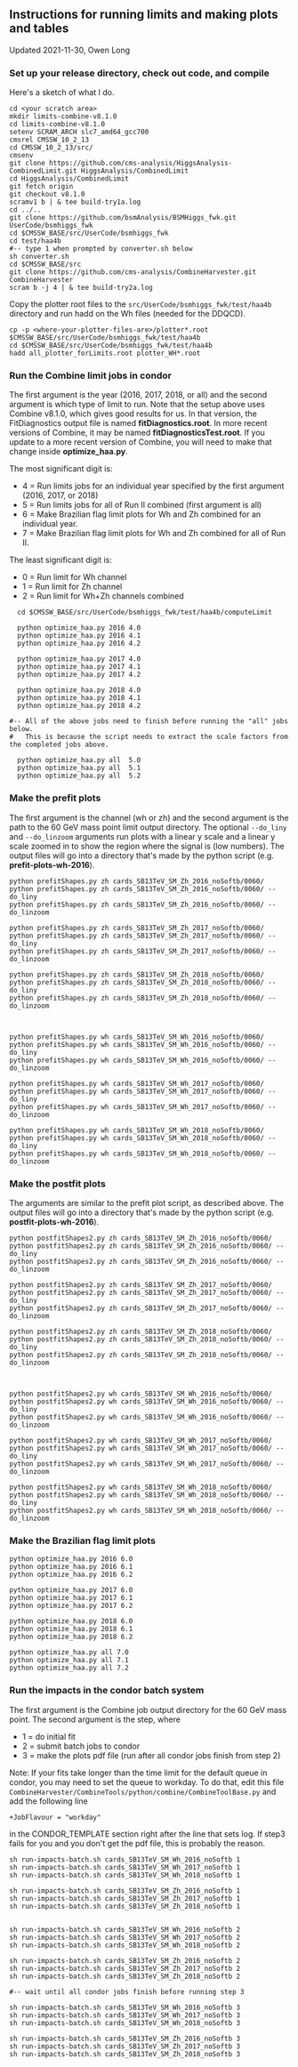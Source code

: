 ## Instructions for running limits and making plots and tables

Updated 2021-11-30, Owen Long

### Set up your release directory, check out code, and compile

Here's a sketch of what I do.
```
cd <your scratch area>
mkdir limits-combine-v8.1.0
cd limits-combine-v8.1.0
setenv SCRAM_ARCH slc7_amd64_gcc700
cmsrel CMSSW_10_2_13
cd CMSSW_10_2_13/src/
cmsenv
git clone https://github.com/cms-analysis/HiggsAnalysis-CombinedLimit.git HiggsAnalysis/CombinedLimit
cd HiggsAnalysis/CombinedLimit
git fetch origin
git checkout v8.1.0
scramv1 b | & tee build-try1a.log
cd ../..
git clone https://github.com/bsmAnalysis/BSMHiggs_fwk.git UserCode/bsmhiggs_fwk
cd $CMSSW_BASE/src/UserCode/bsmhiggs_fwk
cd test/haa4b
#-- type 1 when prompted by converter.sh below
sh converter.sh
cd $CMSSW_BASE/src
git clone https://github.com/cms-analysis/CombineHarvester.git CombineHarvester
scram b -j 4 | & tee build-try2a.log
```
Copy the plotter root files to the ```src/UserCode/bsmhiggs_fwk/test/haa4b``` directory and run hadd on the Wh files (needed for the DDQCD).
```
cp -p <where-your-plotter-files-are>/plotter*.root $CMSSW_BASE/src/UserCode/bsmhiggs_fwk/test/haa4b
cd $CMSSW_BASE/src/UserCode/bsmhiggs_fwk/test/haa4b
hadd all_plotter_forLimits.root plotter_WH*.root
```

### Run the Combine limit jobs in condor

The first argument is the year (2016, 2017, 2018, or all) and the second argument is which type of limit to run.
Note that the setup above uses Combine v8.1.0, which gives good results for us.  In that version, the FitDiagnostics
output file is named **fitDiagnostics.root**.  In more recent versions of Combine, it may be named **fitDiagnosticsTest.root**.
If you update to a more recent version of Combine, you will need to make that change inside **optimize_haa.py**.

The most significant digit is:
 * 4 = Run limits jobs for an individual year specified by the first argument (2016, 2017, or 2018)
 * 5 = Run limits jobs for all of Run II combined (first argument is all)
 * 6 = Make Brazilian flag limit plots for Wh and Zh combined for an individual year.
 * 7 = Make Brazilian flag limit plots for Wh and Zh combined for all of Run II.

The least significant digit is:
 * 0 = Run limit for Wh channel
 * 1 = Run limit for Zh channel
 * 2 = Run limit for Wh+Zh channels combined

```
  cd $CMSSW_BASE/src/UserCode/bsmhiggs_fwk/test/haa4b/computeLimit

  python optimize_haa.py 2016 4.0
  python optimize_haa.py 2016 4.1
  python optimize_haa.py 2016 4.2

  python optimize_haa.py 2017 4.0
  python optimize_haa.py 2017 4.1
  python optimize_haa.py 2017 4.2

  python optimize_haa.py 2018 4.0
  python optimize_haa.py 2018 4.1
  python optimize_haa.py 2018 4.2

#-- All of the above jobs need to finish before running the "all" jobs below.
#   This is because the script needs to extract the scale factors from the completed jobs above.

  python optimize_haa.py all  5.0
  python optimize_haa.py all  5.1
  python optimize_haa.py all  5.2
```

### Make the prefit plots

The first argument is the channel (wh or zh) and the second argument is the path to the 60 GeV mass point limit output directory.
The optional ```--do_liny``` and ```--do_linzoom``` arguments run plots with a linear y scale and a linear y scale zoomed in to show the region where the signal is (low numbers).
The output files will go into a directory that's made by the python script (e.g. **prefit-plots-wh-2016**).
```
python prefitShapes.py zh cards_SB13TeV_SM_Zh_2016_noSoftb/0060/
python prefitShapes.py zh cards_SB13TeV_SM_Zh_2016_noSoftb/0060/ --do_liny
python prefitShapes.py zh cards_SB13TeV_SM_Zh_2016_noSoftb/0060/ --do_linzoom

python prefitShapes.py zh cards_SB13TeV_SM_Zh_2017_noSoftb/0060/
python prefitShapes.py zh cards_SB13TeV_SM_Zh_2017_noSoftb/0060/ --do_liny
python prefitShapes.py zh cards_SB13TeV_SM_Zh_2017_noSoftb/0060/ --do_linzoom

python prefitShapes.py zh cards_SB13TeV_SM_Zh_2018_noSoftb/0060/
python prefitShapes.py zh cards_SB13TeV_SM_Zh_2018_noSoftb/0060/ --do_liny
python prefitShapes.py zh cards_SB13TeV_SM_Zh_2018_noSoftb/0060/ --do_linzoom



python prefitShapes.py wh cards_SB13TeV_SM_Wh_2016_noSoftb/0060/
python prefitShapes.py wh cards_SB13TeV_SM_Wh_2016_noSoftb/0060/ --do_liny
python prefitShapes.py wh cards_SB13TeV_SM_Wh_2016_noSoftb/0060/ --do_linzoom

python prefitShapes.py wh cards_SB13TeV_SM_Wh_2017_noSoftb/0060/
python prefitShapes.py wh cards_SB13TeV_SM_Wh_2017_noSoftb/0060/ --do_liny
python prefitShapes.py wh cards_SB13TeV_SM_Wh_2017_noSoftb/0060/ --do_linzoom

python prefitShapes.py wh cards_SB13TeV_SM_Wh_2018_noSoftb/0060/
python prefitShapes.py wh cards_SB13TeV_SM_Wh_2018_noSoftb/0060/ --do_liny
python prefitShapes.py wh cards_SB13TeV_SM_Wh_2018_noSoftb/0060/ --do_linzoom
```

### Make the postfit plots

The arguments are similar to the prefit plot script, as described above.
The output files will go into a directory that's made by the python script (e.g. **postfit-plots-wh-2016**).
```
python postfitShapes2.py zh cards_SB13TeV_SM_Zh_2016_noSoftb/0060/
python postfitShapes2.py zh cards_SB13TeV_SM_Zh_2016_noSoftb/0060/ --do_liny
python postfitShapes2.py zh cards_SB13TeV_SM_Zh_2016_noSoftb/0060/ --do_linzoom

python postfitShapes2.py zh cards_SB13TeV_SM_Zh_2017_noSoftb/0060/
python postfitShapes2.py zh cards_SB13TeV_SM_Zh_2017_noSoftb/0060/ --do_liny
python postfitShapes2.py zh cards_SB13TeV_SM_Zh_2017_noSoftb/0060/ --do_linzoom

python postfitShapes2.py zh cards_SB13TeV_SM_Zh_2018_noSoftb/0060/
python postfitShapes2.py zh cards_SB13TeV_SM_Zh_2018_noSoftb/0060/ --do_liny
python postfitShapes2.py zh cards_SB13TeV_SM_Zh_2018_noSoftb/0060/ --do_linzoom



python postfitShapes2.py wh cards_SB13TeV_SM_Wh_2016_noSoftb/0060/
python postfitShapes2.py wh cards_SB13TeV_SM_Wh_2016_noSoftb/0060/ --do_liny
python postfitShapes2.py wh cards_SB13TeV_SM_Wh_2016_noSoftb/0060/ --do_linzoom

python postfitShapes2.py wh cards_SB13TeV_SM_Wh_2017_noSoftb/0060/
python postfitShapes2.py wh cards_SB13TeV_SM_Wh_2017_noSoftb/0060/ --do_liny
python postfitShapes2.py wh cards_SB13TeV_SM_Wh_2017_noSoftb/0060/ --do_linzoom

python postfitShapes2.py wh cards_SB13TeV_SM_Wh_2018_noSoftb/0060/
python postfitShapes2.py wh cards_SB13TeV_SM_Wh_2018_noSoftb/0060/ --do_liny
python postfitShapes2.py wh cards_SB13TeV_SM_Wh_2018_noSoftb/0060/ --do_linzoom

```

### Make the Brazilian flag limit plots

```
python optimize_haa.py 2016 6.0
python optimize_haa.py 2016 6.1
python optimize_haa.py 2016 6.2

python optimize_haa.py 2017 6.0
python optimize_haa.py 2017 6.1
python optimize_haa.py 2017 6.2

python optimize_haa.py 2018 6.0
python optimize_haa.py 2018 6.1
python optimize_haa.py 2018 6.2

python optimize_haa.py all 7.0
python optimize_haa.py all 7.1
python optimize_haa.py all 7.2
```

### Run the impacts in the condor batch system

The first argument is the Combine job output directory for the 60 GeV mass point.  The second argument is the step, where
 * 1 = do initial fit
 * 2 = submit batch jobs to condor
 * 3 = make the plots pdf file (run after all condor jobs finish from step 2)

Note:  If your fits take longer than the time limit for the default queue in condor, you may need to set the queue to workday.  To do that, edit this file
     ```CombineHarvester/CombineTools/python/combine/CombineToolBase.py``` and add the following line
```
+JobFlavour = "workday"
```
in the CONDOR_TEMPLATE section right after the line that sets log.  If step3 fails for you and you don't get the pdf file, this is probably the reason.

```
sh run-impacts-batch.sh cards_SB13TeV_SM_Wh_2016_noSoftb 1
sh run-impacts-batch.sh cards_SB13TeV_SM_Wh_2017_noSoftb 1
sh run-impacts-batch.sh cards_SB13TeV_SM_Wh_2018_noSoftb 1

sh run-impacts-batch.sh cards_SB13TeV_SM_Zh_2016_noSoftb 1
sh run-impacts-batch.sh cards_SB13TeV_SM_Zh_2017_noSoftb 1
sh run-impacts-batch.sh cards_SB13TeV_SM_Zh_2018_noSoftb 1


sh run-impacts-batch.sh cards_SB13TeV_SM_Wh_2016_noSoftb 2
sh run-impacts-batch.sh cards_SB13TeV_SM_Wh_2017_noSoftb 2
sh run-impacts-batch.sh cards_SB13TeV_SM_Wh_2018_noSoftb 2

sh run-impacts-batch.sh cards_SB13TeV_SM_Zh_2016_noSoftb 2
sh run-impacts-batch.sh cards_SB13TeV_SM_Zh_2017_noSoftb 2
sh run-impacts-batch.sh cards_SB13TeV_SM_Zh_2018_noSoftb 2

#-- wait until all condor jobs finish before running step 3

sh run-impacts-batch.sh cards_SB13TeV_SM_Wh_2016_noSoftb 3
sh run-impacts-batch.sh cards_SB13TeV_SM_Wh_2017_noSoftb 3
sh run-impacts-batch.sh cards_SB13TeV_SM_Wh_2018_noSoftb 3

sh run-impacts-batch.sh cards_SB13TeV_SM_Zh_2016_noSoftb 3
sh run-impacts-batch.sh cards_SB13TeV_SM_Zh_2017_noSoftb 3
sh run-impacts-batch.sh cards_SB13TeV_SM_Zh_2018_noSoftb 3
```











